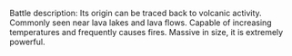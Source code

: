 Battle description:
Its origin can be traced back to volcanic activity. Commonly seen near lava lakes and lava flows. Capable of increasing temperatures and frequently causes fires. Massive in size, it is extremely powerful.